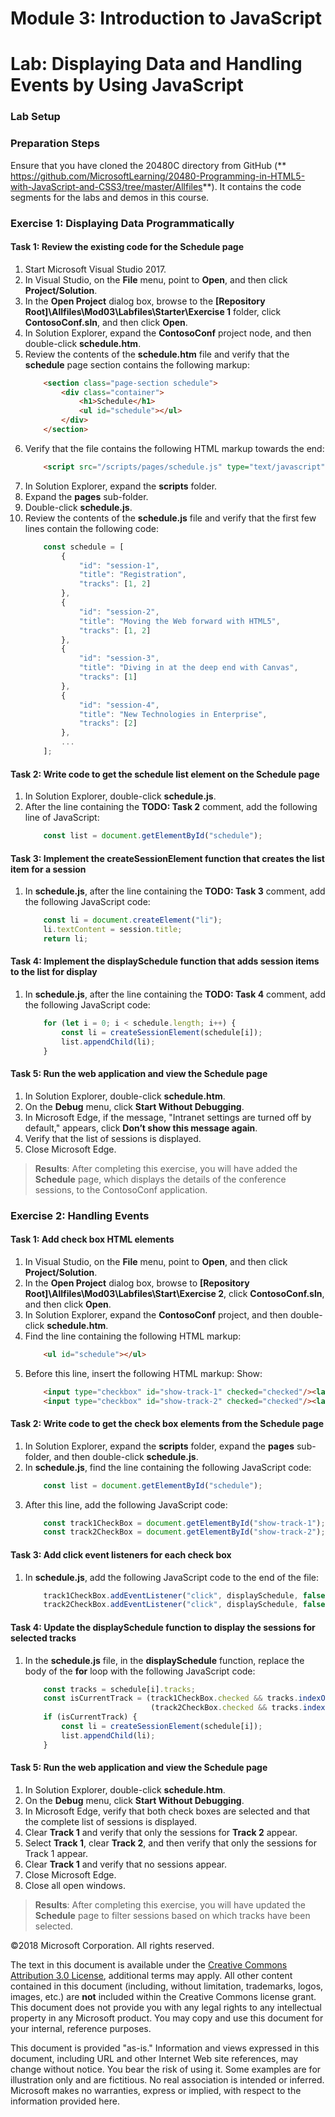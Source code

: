 # Module 3: Introduction to JavaScript

# Lab: Displaying Data and Handling Events by Using JavaScript

### Lab Setup

### Preparation Steps

Ensure that you have cloned the 20480C directory from GitHub (** https://github.com/MicrosoftLearning/20480-Programming-in-HTML5-with-JavaScript-and-CSS3/tree/master/Allfiles**). It contains the code segments for the labs and demos in this course.

### Exercise 1: Displaying Data Programmatically

#### Task 1: Review the existing code for the Schedule page
 
1.	Start Microsoft Visual Studio 2017.
2.	In Visual Studio, on the **File** menu, point to **Open**, and then click **Project/Solution**.
3.	In the **Open Project** dialog box, browse to the **[Repository Root]\Allfiles\Mod03\Labfiles\Starter\Exercise 1** folder, click **ContosoConf.sln**, and then click **Open**.
4.	In Solution Explorer, expand the **ContosoConf** project node, and then double-click **schedule.htm**.
5.	Review the contents of the **schedule.htm** file and verify that the **schedule** page section contains the following markup:
    ```html
        <section class="page-section schedule">
            <div class="container">
                <h1>Schedule</h1>
                <ul id="schedule"></ul>
            </div>
        </section>
    ```
6.	Verify that the file contains the following HTML markup towards the end:
    ```html
        <script src="/scripts/pages/schedule.js" type="text/javascript"></script>
    ```
7.	In Solution Explorer, expand the **scripts** folder.
8.	Expand the **pages** sub-folder.
9.	Double-click **schedule.js**.
10.	Review the contents of the **schedule.js** file and verify that the first few lines contain the following code:
    ```javascript
        const schedule = [
            {
                "id": "session-1",
                "title": "Registration",
                "tracks": [1, 2]
            },
            {
                "id": "session-2",
                "title": "Moving the Web forward with HTML5",
                "tracks": [1, 2]
            },
            {
                "id": "session-3",
                "title": "Diving in at the deep end with Canvas",
                "tracks": [1]
            },
            {
                "id": "session-4",
                "title": "New Technologies in Enterprise",
                "tracks": [2]
            },
            ...
        ];
    ```

#### Task 2: Write code to get the schedule list element on the Schedule page

1.	In Solution Explorer, double-click **schedule.js**.
2.	After the line containing the **TODO: Task 2** comment, add the following line of JavaScript:
    ```javascript
        const list = document.getElementById("schedule");
    ```

#### Task 3: Implement the createSessionElement function that creates the list item for a session

1.	In **schedule.js**, after the line containing the **TODO: Task 3** comment, add the following JavaScript code:
    ```javascript
        const li = document.createElement("li");
        li.textContent = session.title;
        return li;
    ```

#### Task 4: Implement the displaySchedule function that adds session items to the list for display

1.	In **schedule.js**, after the line containing the **TODO: Task 4** comment, add the following JavaScript code:
    ```javascript
        for (let i = 0; i < schedule.length; i++) {
            const li = createSessionElement(schedule[i]);
            list.appendChild(li);
        }
    ```

#### Task 5: Run the web application and view the Schedule page

1.	In Solution Explorer, double-click **schedule.htm**.
2.	On the **Debug** menu, click **Start Without Debugging**.
3.	In Microsoft Edge, if the message, "Intranet settings are turned off by default," appears, click **Don’t show this message again**.
4.	Verify that the list of sessions is displayed.
5.	Close Microsoft Edge.


>**Results**: After completing this exercise, you will have added the **Schedule** page, which displays the details of the conference sessions, to the ContosoConf application.

### Exercise 2: Handling Events

#### Task 1: Add check box HTML elements

1.	In Visual Studio, on the **File** menu, point to **Open**, and then click **Project/Solution**.
2.	In the **Open Project** dialog box, browse to **[Repository Root]\Allfiles\Mod03\Labfiles\Start\Exercise 2**, click **ContosoConf.sln**, and then click **Open**.
3.	In Solution Explorer, expand the **ContosoConf** project, and then double-click **schedule.htm**.
4.	Find the line containing the following HTML markup:
    ```html
        <ul id="schedule"></ul>
    ```
5.	Before this line, insert the following HTML markup:
Show:
    ```html
        <input type="checkbox" id="show-track-1" checked="checked"/><label      for="show-track-1">Track 1</label>
        <input type="checkbox" id="show-track-2" checked="checked"/><label      for="show-track-2">Track 2</label>
    ```

#### Task 2: Write code to get the check box elements from the Schedule page

1.	In Solution Explorer, expand the **scripts** folder, expand the **pages** sub-folder, and then double-click **schedule.js**.
2.	In **schedule.js**, find the line containing the following JavaScript code:
    ```javascript
        const list = document.getElementById("schedule");
    ```
3.	After this line, add the following JavaScript code:
    ```javascript
        const track1CheckBox = document.getElementById("show-track-1");
        const track2CheckBox = document.getElementById("show-track-2");
    ```

#### Task 3: Add click event listeners for each check box

1.	In **schedule.js**, add the following JavaScript code to the end of the file:
    ```javascript
        track1CheckBox.addEventListener("click", displaySchedule, false);
        track2CheckBox.addEventListener("click", displaySchedule, false);
    ```

#### Task 4: Update the displaySchedule function to display the sessions for selected tracks

1.	In the **schedule.js** file, in the **displaySchedule** function, replace the body of the **for** loop with the following JavaScript code:
    ```javascript
        const tracks = schedule[i].tracks;
        const isCurrentTrack = (track1CheckBox.checked && tracks.indexOf(1) >= 0) ||
                                (track2CheckBox.checked && tracks.indexOf(2) >= 0);
        if (isCurrentTrack) {
            const li = createSessionElement(schedule[i]);
            list.appendChild(li);
        }
    ```

#### Task 5: Run the web application and view the Schedule page

1.	In Solution Explorer, double-click **schedule.htm**.
2.	On the **Debug** menu, click **Start Without Debugging**.
3.	In Microsoft Edge, verify that both check boxes are selected and that the complete list of sessions is displayed.
4.	Clear **Track 1** and verify that only the sessions for **Track 2** appear.
5.	Select **Track 1**, clear **Track 2**, and then verify that only the sessions for Track 1 appear.
6.	Clear **Track 1** and verify that no sessions appear.
7.	Close Microsoft Edge.
6. Close all open windows.

>**Results**: After completing this exercise, you will have updated the **Schedule** page to filter sessions based on which tracks have been selected.

©2018 Microsoft Corporation. All rights reserved.

The text in this document is available under the [Creative Commons Attribution 3.0 License](https://creativecommons.org/licenses/by/3.0/legalcode), additional terms may apply. All other content contained in this document (including, without limitation, trademarks, logos, images, etc.) are **not** included within the Creative Commons license grant. This document does not provide you with any legal rights to any intellectual property in any Microsoft product. You may copy and use this document for your internal, reference purposes.

This document is provided &quot;as-is.&quot; Information and views expressed in this document, including URL and other Internet Web site references, may change without notice. You bear the risk of using it. Some examples are for illustration only and are fictitious. No real association is intended or inferred. Microsoft makes no warranties, express or implied, with respect to the information provided here.
